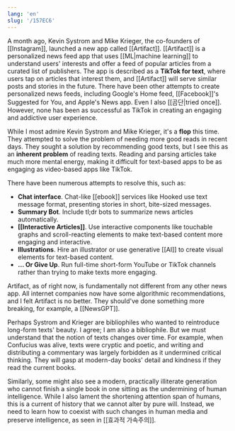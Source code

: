```yaml
---
lang: 'en'
slug: '/157EC6'
---
```


A month ago, Kevin Systrom and Mike Krieger, the co-founders of [[Instagram]], launched a new app called [[Artifact]]. [[Artifact]] is a personalized news feed app that uses [[ML|machine learning]] to understand users' interests and offer a feed of popular articles from a curated list of publishers. The app is described as a **TikTok for text**, where users tap on articles that interest them, and [[Artifact]] will serve similar posts and stories in the future. There have been other attempts to create personalized news feeds, including Google's Home feed, [[Facebook]]'s Suggested for You, and Apple's News app. Even I also [[곰단|tried once]]. However, none has been as successful as TikTok in creating an engaging and addictive user experience.

While I most admire Kevin Systrom and Mike Krieger, it's a **flop** this time. They attempted to solve the problem of needing more good reads in recent days. They sought a solution by recommending good texts, but I see this as an **inherent problem** of reading texts. Reading and parsing articles take much more mental energy, making it difficult for text-based apps to be as engaging as video-based apps like TikTok.

There have been numerous attempts to resolve this, such as:

- **Chat interface**. Chat-like [[ebook]] services like Hooked use text message format, presenting stories in short, bite-sized messages.
- **Summary Bot**. Include tl;dr bots to summarize news articles automatically.
- **[[Interactive Articles]]**. Use interactive components like touchable graphs and scroll-reacting elements to make text-based content more engaging and interactive.
- **Illustrations**. Hire an illustrator or use generative [[AI]] to create visual elements for text-based content.
- **... Or Give Up**. Run full-time short-form YouTube or TikTok channels rather than trying to make texts more engaging.

Artifact, as of right now, is fundamentally not different from any other news app. All internet companies now have some algorithmic recommendations, and I felt Artifact is no better. They should've done something more breaking, for example, a [[NewsGPT]].

Perhaps Systrom and Krieger are bibliophiles who wanted to reintroduce long-form texts' beauty. I agree; I am also a bibliophile. But we must understand that the notion of texts changes over time. For example, when Confucius was alive, texts were cryptic and poetic, and writing and distributing a commentary was largely forbidden as it undermined critical thinking. They will gasp at modern-day books' detail and kindness if they read the current books.

Similarly, some might also see a modern, practically illiterate generation who cannot finish a single book in one sitting as the undermining of human intelligence. While I also lament the shortening attention span of humans, this is a current of history that we cannot alter by pure will. Instead, we need to learn how to coexist with such changes in human media and preserve intelligence, as seen in [[효과적 가속주의]].

